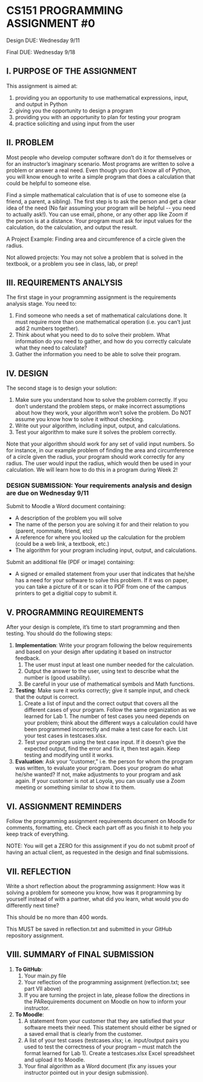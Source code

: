 # CS151 PROGRAMMING ASSIGNMENT #0

Design DUE: Wednesday 9/11

Final DUE: Wednesday 9/18

## I. PURPOSE OF THE ASSIGNMENT

This assignment is aimed at:

1. providing you an opportunity to use mathematical expressions, input, and output in Python
2. giving you the opportunity to design a program
3. providing you with an opportunity to plan for testing your program
4. practice soliciting and using input from the user

## II. PROBLEM

Most people who develop computer software don’t do it for themselves or for an instructor’s imaginary scenario.  Most programs are written to solve a problem or answer a real need.  Even though you don’t know all of Python, you will know enough to write a simple program that does a calculation that could be helpful to someone else.

Find a simple mathematical calculation that is of use to someone else (a friend, a parent, a sibling).  The first step is to ask the person and get a clear idea of the need (No fair assuming your program will be helpful -- you need to actually ask!).  You can use email, phone, or any other app like Zoom if the person is at a distance.  Your program must ask for input values for the calculation, do the calculation, and output the result.

A Project Example:  Finding area and circumference of a circle given the radius.

Not allowed projects: You may not solve a problem that is solved in the textbook, or a problem you see in class, lab, or prep!

## III.	REQUIREMENTS ANALYSIS

The first stage in your programming assignment is the requirements analysis stage.  You need to:

1.	Find someone who needs a set of mathematical calculations done.  It must require more than one mathematical operation (i.e. you can’t just add 2 numbers together).
2.	Think about what you need to do to solve their problem. What information do you need to gather, and how do you correctly calculate what they need to calculate?
3.	Gather the information you need to be able to solve their program.

## IV.	DESIGN

The second stage is to design your solution:

1.	Make sure you understand how to solve the problem correctly. If you don’t understand the problem steps, or make incorrect assumptions about how they work, your algorithm won’t solve the problem. Do NOT assume you know how to solve it without checking.
2.	Write out your algorithm, including input, output, and calculations. 
3.	Test your algorithm to make sure it solves the problem correctly.  

Note that your algorithm should work for any set of valid input numbers. So for instance, in our example problem of finding the area and circumference of a circle given the radius, your program should work correctly for any radius. The user would input the radius, which would then be used in your calculation. We will learn how to do this in a program during Week 2!

### DESIGN SUBMISSION: Your requirements analysis and design are due on Wednesday 9/11

Submit to Moodle a Word document containing: 

*	A description of the problem you will solve
*	The name of the person you are solving it for and their relation to you (parent, roommate, friend, etc)
*	A reference for where you looked up the calculation for the problem (could be a web link, a textbook, etc.)
*	The algorithm for your program including input, output, and calculations.

Submit an additional file (PDF or image) containing:

* A signed or emailed statement from your user that indicates that he/she has a need for your software to solve this problem. If it was on paper, you can take a picture of it or scan it to PDF from one of the campus printers to get a digitial copy to submit it.

## V. PROGRAMMING REQUIREMENTS

After your design is complete, it’s time to start programming and then testing.  You should do the following steps:

1.	**Implementation**: Write your program following the below requirements and based on your design after updating it based on instructor feedback.
    1. The user must input at least one number needed for the calculation. 
    2. Output the answer to the user, using text to describe what the number is (good usability).
    3. Be careful in your use of mathematical symbols and Math functions.
2.	**Testing**: Make sure it works correctly; give it sample input, and check that the output is correct.
    1. Create a list of input and the correct output that covers all the different cases of your program. Follow the same organization as we learned for Lab 1. The number of test cases you need depends on your problem; think about the different ways a calculation could have been programmed incorrectly and make a test case for each. List your test cases in testcases.xlsx.
    2. Test your program using the test case input. If it doesn’t give the expected output, find the error and fix it, then test again. Keep testing and modifying until it works.
3.	**Evaluation**: Ask your  “customer,” i.e. the person for whom the program was written, to evaluate your program.  Does your program do what he/she wanted?  If not, make adjustments to your program and ask again. If your customer is not at Loyola, you can usually use a Zoom meeting or something similar to show it to them.

## VI. ASSIGNMENT REMINDERS

Follow the programming assignment requirements document on Moodle for comments, formatting, etc. Check each part off as you finish it to help you keep track of everything.

NOTE: You will get a ZERO for this assignment if you do not submit proof of having an actual client, as requested in the design and final submissions.

## VII.	REFLECTION

Write a short reflection about the programming assignment: How was it solving a problem for someone you know, how was it programming by yourself instead of with a partner, what did you learn, what would you do differently next time? 

This should be no more than 400 words.  

This MUST be saved in reflection.txt and submitted in your GitHub repository assignment.

## VIII. SUMMARY of FINAL SUBMISSION  

1. **To GitHub**:
    1. Your main.py file
    2. Your reflection of the programming assignment (reflection.txt; see part VII above)
    3. If you are turning the project in late, please follow the directions in the PARequirements document on Moodle on how to inform your instructor.
2.	**To Moodle**:
    1. A statement from your customer that they are satisfied that your software meets their need.  This statement should either be signed or a saved email that is clearly from the customer.
	2. A list of your test cases (testcases.xlsx; i.e. input/output pairs you used to test the correctness of your program – must match the format learned for Lab 1). Create a testcases.xlsx Excel spreadsheet and upload it to Moodle.
    3. Your final algorithm as a Word document (fix any issues your instructor pointed out in your design submission).
 
